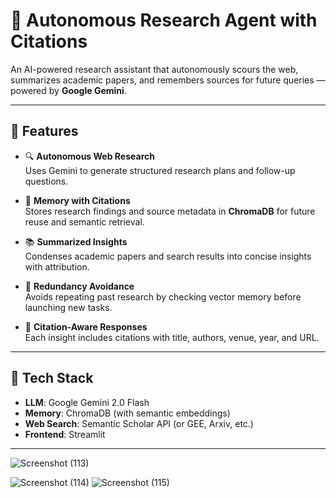 # 🧠 Autonomous Research Agent with Citations

An AI-powered research assistant that autonomously scours the web, summarizes academic papers, and remembers sources for future queries — powered by **Google Gemini**.

---

## 🚀 Features

- 🔍 **Autonomous Web Research**  
  Uses Gemini to generate structured research plans and follow-up questions.

- 🧠 **Memory with Citations**  
  Stores research findings and source metadata in **ChromaDB** for future reuse and semantic retrieval.

- 📚 **Summarized Insights**  
  Condenses academic papers and search results into concise insights with attribution.

- 🔁 **Redundancy Avoidance**  
  Avoids repeating past research by checking vector memory before launching new tasks.

- 🧾 **Citation-Aware Responses**  
  Each insight includes citations with title, authors, venue, year, and URL.

---

## 🧰 Tech Stack

- **LLM**: Google Gemini 2.0 Flash  
- **Memory**: ChromaDB (with semantic embeddings)  
- **Web Search**: Semantic Scholar API (or GEE, Arxiv, etc.)  
- **Frontend**: Streamlit

---

![Screenshot (113)](https://github.com/user-attachments/assets/789dc952-3b4d-467c-85b0-9a41afe9595a)


![Screenshot (114)](https://github.com/user-attachments/assets/0b452e37-30e3-48e8-819c-468dc4019c93)
![Screenshot (115)](https://github.com/user-attachments/assets/36493de4-2ccd-4a02-99c7-939c536b9eca)
